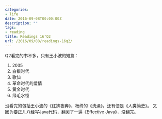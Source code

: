 ```yaml
---
categories:
- life
date: 2016-09-08T00:00:00Z
description: ""
tags:
- reading
title: Readings 16'Q2
url: /2016/09/08/readings-16q2/
---
```



Q2看完的书不多，只有王小波的短篇：

1. 2005
2. 白银时代
3. 歌仙
4. 革命时代的爱情
5. 黄金时代
6. 绿毛水怪

没看完的包括王小波的《红拂夜奔》，杨绛的《洗澡》，还有便是《人类简史》。
又因为要正儿八经写Java代码，翻阅了一遍《Effective Java》，没翻完。
